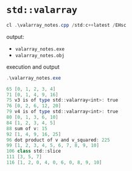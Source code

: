 # `std::valarray`

```powershell
cl .\valarray_notes.cpp /std:c++latest /EHsc
```

output:
  * `valarray_notes.exe`
  * `valarray_notes.obj`

execution and output

```powershell
.\valarray_notes.exe
```

```powershell
65 [0, 1, 2, 3, 4]
71 [0, 1, 4, 9, 16]
75 v3 is of type std::valarray<int>: true
76 [0, 2, 6, 12, 20]
79 v4 is of type std::valarray<int>: true
80 [0, 1, 3, 6, 10]
84 [1, 2, 3, 4, 5]
88 sum of v: 15
92 [1, 4, 9, 16, 25]
96 dot product of v and v_squared: 225
99 [1, 2, 3, 4, 5, 6, 7, 8, 9, 10]
106 class std::slice
111 [3, 5, 7]
116 [1, 2, 0, 4, 0, 6, 0, 8, 9, 10]
```
